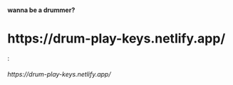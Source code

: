 <h4>wanna be a drummer?<h1> https://drum-play-keys.netlify.app/</h1> : <h6>https://drum-play-keys.netlify.app/<h6></h6></h4>
